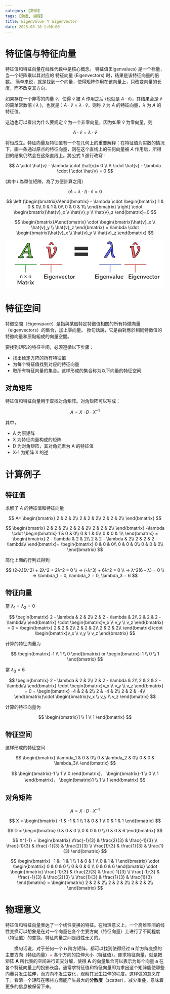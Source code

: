 ```yaml
---
category: [數學]
tags: [動畫, 編程]
title: EigenValue 与 EigenVector
date: 2025-08-10 1:00:00
---
```


<style>
  table {
    width: 100%
    }
  td {
    vertical-align: center;
    text-align: center;
  }
  table.inputT{
    margin: 10px;
    width: auto;
    margin-left: auto;
    margin-right: auto;
    border: none;
  }
  input{
    text-align: center;
    padding: 0px 10px;
  }
</style>

# 特征值与特征向量

特征值和特征向量在线性代数中是核心概念。 特征值(Eigenvalues) 是一个标量，当一个矩阵乘以其对应的 特征向量 (Eigenvectors) 时，结果是该特征向量的倍数。 简单来说，就是找到一个向量，使得矩阵作用在该向量上，只改变向量的长度，而不改变其方向。 

如果存在一个非零的向量 $\hat{v}$，使得 $\hat{v}$ 被 $A$ 作用之后 (也就是 $A \cdot \hat{v}$)，其结果会是 $\hat{v}$ 的简单常数倍 ( $\lambda$ )，也就是：$A \cdot \hat{v} = \lambda \cdot \hat{v}$，则称 $\hat{v}$ 为 $A$ 的特征向量，$\lambda$ 为 $A$ 的特征值。

这边也可以看出为什么要规定 $\hat{v}$ 为一个非零向量，因为如果 $\hat{v}$ 为零向量，则 

$$
A \cdot \hat{v} = \lambda \cdot \hat{v}
$$ 

将恒成立。特征向量及特征值有一个在几何上的重要解释：在特征值为实数的情况下，画一条通过原点的特征向量，则在这个直线上的任何向量被 $A$ 作用后，所得到的结果仍然会在这条直线上。將公式 **1** 進行改寫：

$$
A \cdot \hat{v} - \lambda \cdot \hat{v}= 0 \\
A \cdot \hat{v} - \lambda \cdot I \cdot \hat{v} = 0 
$$

(其中 $I$ 為單位矩陣，為了方便計算之用)

$$
(A - \lambda \cdot I) \cdot \hat{v} = 0
$$

$$
\left (\begin{bmatrix}A\end{bmatrix} - \lambda \cdot \begin{bmatrix}
 1 & 0 & 0\\
 0 & 1 & 0\\
 0 & 0 & 1\\
\end{bmatrix} \right) \cdot \begin{bmatrix}\hat{v}_x \\ \hat{v}_y \\ \hat{v}_z \end{bmatrix}=0
$$

$$
\begin{bmatrix}A\end{bmatrix} \cdot \begin{bmatrix}\hat{v}_x \\ \hat{v}_y \\ \hat{v}_z \end{bmatrix} = \lambda \cdot \begin{bmatrix}\hat{v}_x \\ \hat{v}_y \\ \hat{v}_z \end{bmatrix}
$$

![Alt X](../assets/img/math/eigen.png)

# 特征空间

特徵空間（Eigenspace）是指與某個特定特徵值相關的所有特徵向量（eigenvectors）的集合，加上零向量。 換句話說，它是由對應於相同特徵值的特徵向量和原點組成的向量空間。

要找到矩阵的特征空间，必须遵循以下步骤：

 - 找出给定方阵的所有特征值
 - 为每个特征值找到对应的特征向量
 - 取所有特征向量的集合。这样形成的集合称为以下向量的特征空间

## 对角矩阵

特征值和特征向量用于查找对角矩阵。对角矩阵可以写成：

$$
A = X \cdot D \cdot X^{-1}
$$

其中，
 - A 为原矩阵
 - X 为特征向量构成的矩阵
 - D 为对角矩阵，其对角元素为 A 的特征值
 - X-1 为矩阵 X 的逆

# 计算例子

## 特征值

求解了 $A$ 的特征值和特征向量 

$$
 A= \begin{bmatrix}
 2 & 2 & 2\\
 2 & 2 & 2\\
 2 & 2 & 2\\
\end{bmatrix}
$$

$$
\begin{bmatrix}
 2 & 2 & 2\\
 2 & 2 & 2\\
 2 & 2 & 2\\
\end{bmatrix} -\lambda \cdot \begin{bmatrix}
 1 & 0 & 0\\
 0 & 1 & 0\\
 0 & 0 & 1\\
\end{bmatrix} = \begin{bmatrix}
 2 - \lambda & 2 & 2\\
 2 & 2 - \lambda & 2\\
 2 & 2 & 2 - \lambda\\
\end{bmatrix}= \begin{bmatrix}
 0 & 0 & 0\\
 0 & 0 & 0\\
 0 & 0 & 0\\
\end{bmatrix}
$$

简化上面的行列式得到

$$
 (2-λ)(λ^2) + 2λ^2 + 2λ^2 = 0 \\
 ⇒ (-λ^3) + 6λ^2 = 0 \\
 ⇒ λ^2(6 - λ) = 0 \\
 ⇒ \lambda_1 = 0, \lambda_2 = 0, \lambda_3 = 6
$$

## 特征向量

當 $\lambda_1 = \lambda_2 = 0$

$$
\begin{bmatrix}
 2 - \lambda & 2 & 2\\
 2 & 2 - \lambda & 2\\
 2 & 2 & 2 - \lambda\\
\end{bmatrix} \cdot \begin{bmatrix}v_x \\ v_y \\ v_z \end{bmatrix} = 0 =  \begin{bmatrix}
 2 & 2 & 2\\
 2 & 2 & 2\\
 2 & 2 & 2\\
\end{bmatrix}\cdot \begin{bmatrix}v_x \\ v_y \\ v_z \end{bmatrix}
$$

计算的特征向量为

$$
\begin{bmatrix}-1 \\ 1 \\ 0 \end{bmatrix} or \begin{bmatrix}-1 \\ 0 \\ 1 \end{bmatrix}
$$

當 $\lambda_3 = 6$

$$
\begin{bmatrix}
 2 - \lambda & 2 & 2\\
 2 & 2 - \lambda & 2\\
 2 & 2 & 2 - \lambda\\
\end{bmatrix} \cdot \begin{bmatrix}v_x \\ v_y \\ v_z \end{bmatrix} = 0 =  \begin{bmatrix}
 -4 & 2 & 2\\
 2 & -4 & 2\\
 2 & 2 & -4\\
\end{bmatrix}\cdot \begin{bmatrix}v_x \\ v_y \\ v_z \end{bmatrix}
$$

计算的特征向量为

$$
\begin{bmatrix}1 \\ 1 \\ 1 \end{bmatrix}
$$

## 特征空间

这样形成的特征空间 

$$
\begin{bmatrix}
 \lambda_1 & 0 & 0\\
 0 & \lambda_2 & 0\\
 0 & 0 & \lambda_3\\
\end{bmatrix}
$$

$$
\begin{bmatrix}-1 \\ 1 \\ 0 \end{bmatrix}， \begin{bmatrix}-1 \\ 0 \\ 1 \end{bmatrix}，
\begin{bmatrix}1 \\ 1 \\ 1 \end{bmatrix}
$$

## 对角矩阵

$$
A = X \cdot D \cdot X^{-1}
$$

$$
X = \begin{bmatrix}
-1 & -1 & 1 \\ 
1 & 0 & 1 \\
0 & 1 & 1 
\end{bmatrix}
$$

$$
D = \begin{bmatrix}
0 & 0 & 0 \\ 
0 & 0 & 0 \\
0 & 0 & 6 
\end{bmatrix}
$$

$$
X^{-1} = \begin{bmatrix}
\frac{-1}{3} & \frac{2}{3} & \frac{-1}{3} \\ 
\frac{-1}{3} & \frac{-1}{3} & \frac{2}{3} \\
\frac{1}{3} & \frac{1}{3} & \frac{1}{3} 
\end{bmatrix}
$$

$$
\begin{bmatrix}
-1 & -1 & 1 \\ 
1 & 0 & 1 \\
0 & 1 & 1 
\end{bmatrix} \cdot
\begin{bmatrix}
0 & 0 & 0 \\ 
0 & 0 & 0 \\
0 & 0 & 6 
\end{bmatrix} \cdot
\begin{bmatrix}
\frac{-1}{3} & \frac{2}{3} & \frac{-1}{3} \\ 
\frac{-1}{3} & \frac{-1}{3} & \frac{2}{3} \\
\frac{1}{3} & \frac{1}{3} & \frac{1}{3} 
\end{bmatrix} = \begin{bmatrix}
 2 & 2 & 2\\
 2 & 2 & 2\\
 2 & 2 & 2\\
\end{bmatrix}
$$


# 物理意义

特征值和特征向量表达了一个线性变换的特征。在物理意义上，一个高维空间的线性变换可以想象是在对一个向量在各个主要方向（特征向量）上进行了不同程度（特征值）的变换，特征向量之间是线性无关的。

　　换句话说，对于任何一个 **n** 阶方矩阵，都可以找到使得经过 **n** 阶方阵变换的主要方向（特征向量）<font color="#FF0010">+</font> 各个方向的拉伸大小（特征值）。即求特征向量，就是把矩阵 **A** 所代表的空间进行正交分解，使得 **A** 的向量集合可以表示为每个向量 **a** 在各个特征向量上的投影长度。通常求特征值和特征向量即为求出这个矩阵能使哪些向量只发生拉伸，而方向不发生变化，观察其发生拉伸的程度。这样做的意义在于，看清一个矩阵在哪些方面能产生最大的**分散度**（scatter），减少重叠，意味着更多的信息被保留下来。　　


